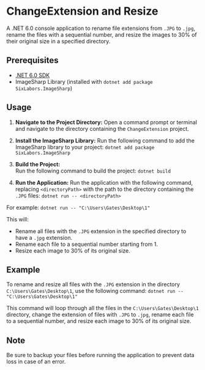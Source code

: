 # ChangeExtension and Resize

A .NET 6.0 console application to rename file extensions from `.JPG` to `.jpg`, rename the files with a sequential number, and resize the images to 30% of their original size in a specified directory.

## Prerequisites

- [.NET 6.0 SDK](https://dotnet.microsoft.com/download/dotnet/6.0)
- ImageSharp Library (installed with `dotnet add package SixLabors.ImageSharp`)

## Usage

1. **Navigate to the Project Directory:**
   Open a command prompt or terminal and navigate to the directory containing the `ChangeExtension` project.

2. **Install the ImageSharp Library:**
   Run the following command to add the ImageSharp library to your project:
   ```dotnet add package SixLabors.ImageSharp```
   
3. **Build the Project:**	
   Run the following command to build the project:
   ```dotnet build```

4. **Run the Application:**
   Run the application with the following command, replacing `<directoryPath>` with the path to the directory containing the `.JPG` files:
   ```dotnet run -- <directoryPath>```

For example: ```dotnet run -- "C:\Users\Gates\Desktop\1"```


This will:
- Rename all files with the `.JPG` extension in the specified directory to have a `.jpg` extension.
- Rename each file to a sequential number starting from 1.
- Resize each image to 30% of its original size.

## Example

To rename and resize all files with the `.JPG` extension in the directory `C:\Users\Gates\Desktop\1`, use the following command:
```dotnet run -- "C:\Users\Gates\Desktop\1"```


This command will loop through all the files in the `C:\Users\Gates\Desktop\1` directory, change the extension of files with `.JPG` to `.jpg`, rename each file to a sequential number, and resize each image to 30% of its original size.

## Note

Be sure to backup your files before running the application to prevent data loss in case of an error.



 
